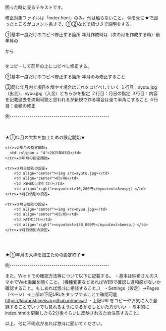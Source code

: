 困った時に見るテキストです。

修正対象ファイルは「index.html」のみ。他は触らないこと。
例を元に★で囲ったところがコメント書きで、①②などで紐づきで説明をする。


①基本一度だけのコピペ修正する箇所
年月作成時は（次の月を作成する時）前年月の
<table>から</table>をコピーして前年の上にコピペし修正する。

②基本一度だけのコピペ修正する箇所
年月のみ修正すること

③同じ年月内で項目を増やす場合はこれをコピペしていく
１行目：syutu.jpg（出金）、nyuu.jpg（入金）どちらかを指定
２行目：月日の指定
３行目：内容を記載過去を流用可能と思われるが新規で作る場合は全て半角にすること
４行目：金額の修正

例--------------------------------------------------

　<table>★①年月の大枠を加工ための設定開始★

    <tr>★②年月の指定開始★
      <td colspan = "4">2025年03月</td>
    </tr>★②年月の指定開始★

    <tr>★③月日個別の設定★
        <td align="center"><img src=syutu.jpg></td>
        <td align="center">03/06</td>
        <td >SMBC(ｼﾖｳｶﾞｸｶﾝ)</td>
        <td align="right"><nyuutext>10,200円</nyuutext>&emsp;〉</td>
    </tr>★③月日個別の設定★

    <tr>★③月日個別の設定★
        <td align="center"><img src=nyuu.jpg></td>
        <td align="center">03/05</td>
        <td >ATMﾆﾕｳｷﾝ</td>
        <td align="right"><nyuutext>130,000円</nyuutext>&emsp;〉</td>
    </tr>★③月日個別の設定★

　</table>★①年月の大枠を加工ための設定終了★

例--------------------------------------------------

また、Ｗｅｂでの確認方法等について以下に記載する。
・基本は紗希さんのスマホでWeb画面を開くこと。（機種変更などあればWEBで確認し違和感がないか確認すること。もしあれば悠斗に相談すること。）
・Settings（設定）→Pages（ページ）→上部の下記URLをタップすることで確認可能
https://kiraboshimeisai.github.io/meisai/
・上記URLをコピーやお気に入り登録することでいつでも見れるようになるからしといた方がいい
・基本的にindex.htmlを更新したら2分後ぐらいに反映されるため注意すること。

以上、他に不明点があれば悠斗に聞いてください。

